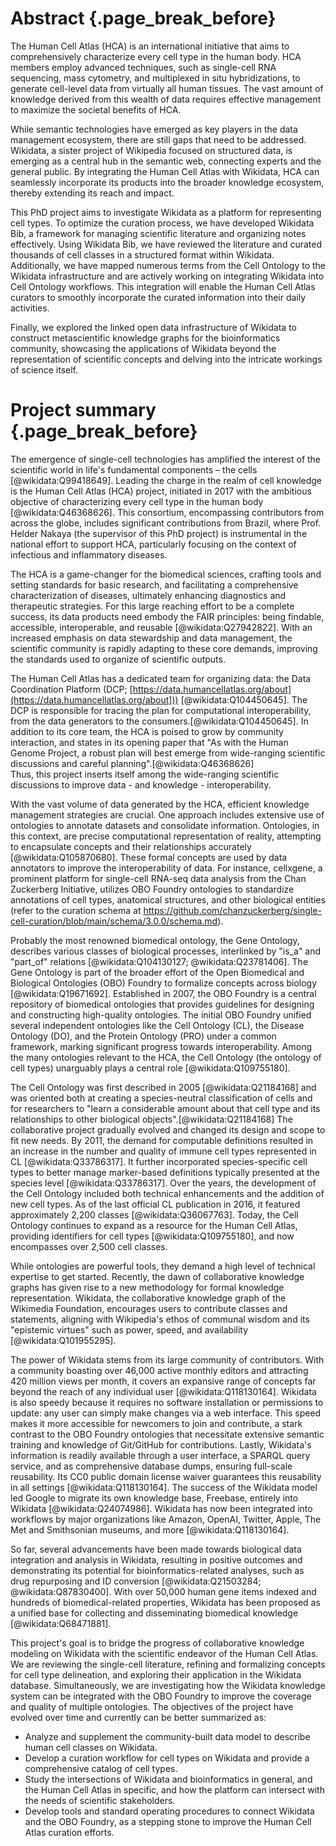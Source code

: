 
# Abstract {.page_break_before}
The Human Cell Atlas (HCA) is an international initiative that aims to comprehensively characterize every cell type in the human body. 
HCA members employ advanced techniques, such as single-cell RNA sequencing, mass cytometry, and multiplexed in situ hybridizations, to generate cell-level data from virtually all human tissues. The vast amount of knowledge derived from this wealth of data requires effective management to maximize the societal benefits of HCA.

While semantic technologies have emerged as key players in the data management ecosystem, there are still gaps that need to be addressed. 
Wikidata, a sister project of Wikipedia focused on structured data, is emerging as a central hub in the semantic web, connecting experts and the general public. 
By integrating the Human Cell Atlas with Wikidata, HCA can seamlessly incorporate its products into the broader knowledge ecosystem, thereby extending its reach and impact.

This PhD project aims to investigate Wikidata as a platform for representing cell types. 
To optimize the curation process, we have developed Wikidata Bib, a framework for managing scientific literature and organizing notes effectively.
Using Wikidata Bib, we have reviewed the literature and curated thousands of cell classes in a structured format within Wikidata. 
Additionally, we have mapped numerous terms from the Cell Ontology to the Wikidata infrastructure and are actively working on integrating Wikidata into Cell Ontology workflows. 
This integration will enable the Human Cell Atlas curators to smoothly incorporate the curated information into their daily activities.

Finally, we explored the linked open data infrastructure of Wikidata to construct metascientific knowledge graphs for the bioinformatics community, showcasing the applications of Wikidata beyond the representation of scientific concepts and delving into the intricate workings of science itself.


# Project summary  {.page_break_before}


The emergence of single-cell technologies has amplified the interest of the scientific world in life's fundamental components – the cells [@wikidata:Q99418649].
Leading the charge in the realm of cell knowledge is the Human Cell Atlas (HCA) project, initiated in 2017 with the ambitious objective of characterizing every cell type in the human body [@wikidata:Q46368626].
This consortium, encompassing contributors from across the globe, includes significant contributions from Brazil, where Prof. Helder Nakaya (the supervisor of this PhD project) is instrumental in the national effort to support HCA, particularly focusing on the context of infectious and inflammatory diseases.

The HCA is a game-changer for the biomedical sciences, crafting tools and setting standards for basic research, and facilitating a comprehensive characterization of diseases, ultimately enhancing diagnostics and therapeutic strategies. 
For this large reaching effort to be a complete success, its data products need embody the FAIR principles: being findable, accessible, interoperable, and reusable [@wikidata:Q27942822].
With an increased emphasis on data stewardship and data management, the scientific community is rapidly adapting to these core demands, improving the standards used to organize of scientific outputs.


The Human Cell Atlas has a dedicated team for organizing data: the Data Coordination Platform (DCP; [https://data.humancellatlas.org/about](https://data.humancellatlas.org/about])) [@wikidata:Q104450645].
The DCP is responsible for tracing the plan for computational interoperability, from the data generators to the consumers.[@wikidata:Q104450645].
In addition to its core team, the HCA is poised to grow by community interaction, and states in its opening paper that "As with the Human Genome Project, a robust plan will best emerge from wide-ranging scientific discussions and careful planning".[@wikidata:Q46368626]  
Thus, this project inserts itself among the wide-ranging scientific discussions to improve data - and knowledge - interoperability. 


With the vast volume of data generated by the HCA, efficient knowledge management strategies are crucial.
One approach includes extensive use of ontologies to annotate datasets and consolidate information. Ontologies, in this context, are precise computational representation of reality, attempting to encapsulate concepts and their relationships accurately [@wikidata:Q105870680]. 
These formal concepts are used by data annotators to improve the interoperability of data.
For instance, cellxgene, a prominent platform for single-cell RNA-seq data analysis from the Chan Zuckerberg Initiative, utilizes OBO Foundry ontologies to standardize annotations of cell types, anatomical structures, and other biological entities (refer to the curation schema at <https://github.com/chanzuckerberg/single-cell-curation/blob/main/schema/3.0.0/schema.md>).



Probably the most renowned biomedical ontology, the Gene Ontology, describes various classes of biological processes, interlinked by "is_a" and "part_of" relations [@wikidata:Q104130127; @wikidata:Q23781406].
The Gene Ontology is part of the broader effort of the Open Biomedical and Biological Ontologies (OBO) Foundry to formalize concepts across biology [@wikidata:Q19671692].
Established in 2007, the OBO Foundry is a central repository of biomedical ontologies that provides guidelines for designing and constructing high-quality ontologies.
The initial OBO Foundry unified several independent ontologies like the Cell Ontology (CL), the Disease Ontology (DO), and the Protein Ontology (PRO) under a common framework, marking significant progress towards interoperability. 
Among the many ontologies relevant to the HCA, the Cell Ontology (the ontology of cell types) unarguably plays a central role [@wikidata:Q109755180].


<!-- Add paragraph on the usage of the Cell Ontology -->

The Cell Ontology was first described in 2005 [@wikidata:Q21184168] and was oriented both at creating a species-neutral classification of cells and
for researchers to "learn a considerable amount about that cell type and its relationships to other biological objects".[@wikidata:Q21184168]
The collaborative project gradually evolved and changed its design and scope to fit new needs. 
By 2011, the demand for computable definitions resulted in an increase in the number and quality of immune cell types represented in CL [@wikidata:Q33786317].
It further incorporated species-specific cell types to better manage marker-based definitions typically presented at the species level [@wikidata:Q33786317].
Over the years, the development of the Cell Ontology included both technical enhancements and the addition of new cell types.
As of the last official CL publication in 2016, it featured approximately 2,200 classes [@wikidata:Q36067763].
Today, the Cell Ontology continues to expand as a resource for the Human Cell Atlas, providing identifiers for cell types [@wikidata:Q109755180], and now encompasses over 2,500 cell classes.

While ontologies are powerful tools, they demand a high level of technical expertise to get started.
Recently, the dawn of collaborative knowledge graphs has given rise to a new methodology for formal knowledge representation.
Wikidata, the collaborative knowledge graph of the Wikimedia Foundation, encourages users to contribute classes and statements, aligning with Wikipedia's ethos of communal wisdom and its "epistemic virtues" such as power, speed, and availability [@wikidata:Q101955295].

The power of Wikidata stems from its large community of contributors.
With a community boasting over 46,000 active monthly editors and attracting 420 million views per month, it covers an expansive range of concepts far beyond the reach of any individual user [@wikidata:Q118130164].
Wikidata is also speedy because it requires no software installation or permissions to update: any user can simply make changes via a web interface.
This speed makes it more accessible for newcomers to join and contribute, a stark contrast to the OBO Foundry ontologies that necessitate extensive semantic training and knowledge of Git/GitHub for contributions.
Lastly, Wikidata's information is readily available through a user interface, a SPARQL query service, and as comprehensive database dumps, ensuring full-scale reusability.
Its CC0 public domain license waiver guarantees this reusability in all settings [@wikidata:Q118130164].
The success of the Wikidata model led Google to migrate its own knowledge base, Freebase, entirely into Wikidata [@wikidata:Q24074986].
Wikidata has now been integrated into workflows by major organizations like Amazon, OpenAI, Twitter, Apple, The Met and Smithsonian museums, and more [@wikidata:Q118130164].

So far, several advancements have been made towards biological data integration and analysis in Wikidata, resulting in positive outcomes and demonstrating its potential for bioinformatics-related analyses, such as drug repurposing and ID conversion [@wikidata:Q21503284; @wikidata:Q87830400].
With over 50,000 human gene items indexed and hundreds of biomedical-related properties, Wikidata has been proposed as a unified base for collecting and disseminating biomedical knowledge [@wikidata:Q68471881].


This project's goal is to bridge the progress of collaborative knowledge modeling on Wikidata with the scientific endeavor of the Human Cell Atlas.
We are reviewing the single-cell literature, refining and formalizing concepts for cell type delineation, and exploring their application in the Wikidata database.
Simultaneously, we are investigating how the Wikidata knowledge system can be integrated with the OBO Foundry to improve the coverage and quality of multiple ontologies.
The objectives of the project have evolved over time and currently can be better summarized as:

* Analyze and supplement the community-built data model to describe human cell classes on Wikidata.
* Develop a curation workflow for cell types on Wikidata and provide a comprehensive catalog of cell types.
* Study the intersections of Wikidata and bioinformatics in general, and the Human Cell Atlas in specific, and how the platform can intersect with the needs of scientific stakeholders.
* Develop tools and standard operating procedures to connect Wikidata and the OBO Foundry, as a stepping stone to improve the Human Cell Atlas curation efforts.
